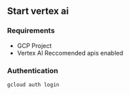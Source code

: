 ## Start vertex ai 
### Requirements
* GCP Project
* Vertex AI Reccomended apis enabled
### Authentication
```
gcloud auth login
```

